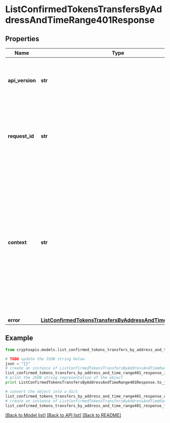 # ListConfirmedTokensTransfersByAddressAndTimeRange401Response


## Properties
Name | Type | Description | Notes
------------ | ------------- | ------------- | -------------
**api_version** | **str** | Specifies the version of the API that incorporates this endpoint. | 
**request_id** | **str** | Defines the ID of the request. The &#x60;requestId&#x60; is generated by Crypto APIs and it&#39;s unique for every request. | 
**context** | **str** | In batch situations the user can use the context to correlate responses with requests. This property is present regardless of whether the response was successful or returned as an error. &#x60;context&#x60; is specified by the user. | [optional] 
**error** | [**ListConfirmedTokensTransfersByAddressAndTimeRangeE401**](ListConfirmedTokensTransfersByAddressAndTimeRangeE401.md) |  | 

## Example

```python
from cryptoapis.models.list_confirmed_tokens_transfers_by_address_and_time_range401_response import ListConfirmedTokensTransfersByAddressAndTimeRange401Response

# TODO update the JSON string below
json = "{}"
# create an instance of ListConfirmedTokensTransfersByAddressAndTimeRange401Response from a JSON string
list_confirmed_tokens_transfers_by_address_and_time_range401_response_instance = ListConfirmedTokensTransfersByAddressAndTimeRange401Response.from_json(json)
# print the JSON string representation of the object
print ListConfirmedTokensTransfersByAddressAndTimeRange401Response.to_json()

# convert the object into a dict
list_confirmed_tokens_transfers_by_address_and_time_range401_response_dict = list_confirmed_tokens_transfers_by_address_and_time_range401_response_instance.to_dict()
# create an instance of ListConfirmedTokensTransfersByAddressAndTimeRange401Response from a dict
list_confirmed_tokens_transfers_by_address_and_time_range401_response_form_dict = list_confirmed_tokens_transfers_by_address_and_time_range401_response.from_dict(list_confirmed_tokens_transfers_by_address_and_time_range401_response_dict)
```
[[Back to Model list]](../README.md#documentation-for-models) [[Back to API list]](../README.md#documentation-for-api-endpoints) [[Back to README]](../README.md)


